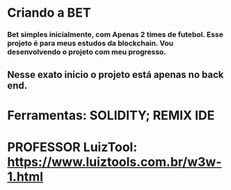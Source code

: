 # Criando a BET 

### Bet simples inicialmente, com Apenas 2 times de futebol. Esse projeto é para meus estudos da blockchain. Vou desenvolvendo o projeto com meu progresso.

## Nesse exato inicio o projeto está apenas no back end. 

# Ferramentas: SOLIDITY; REMIX IDE

# PROFESSOR LuizTool: https://www.luiztools.com.br/w3w-1.html
